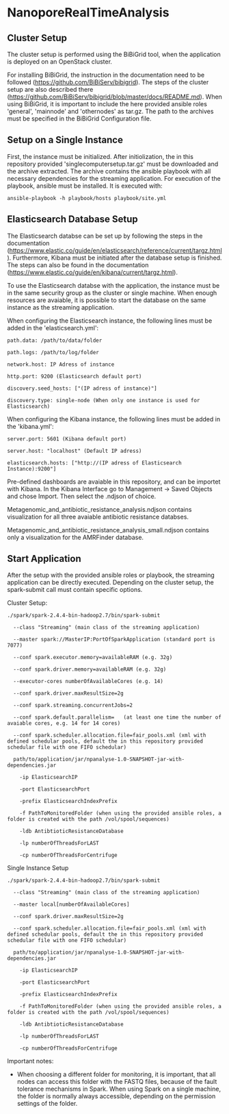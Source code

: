 # NanoporeRealTimeAnalysis

## Cluster Setup 

The cluster setup is performed using the BiBiGrid tool, when the application is deployed on an OpenStack cluster.

For installing BiBiGrid, the instruction in the documentation need to be followed (https://github.com/BiBiServ/bibigrid). The steps of the cluster setup are also described there (https://github.com/BiBiServ/bibigrid/blob/master/docs/README.md). When using BiBiGrid, it is important to include the here provided ansible roles 'general', 'mainnode' and 'othernodes' as tar.gz. The path to the archives must be specified in the BiBiGrid Configuration file.

## Setup on a Single Instance

First, the instance must be initialized. After initiolization, the in this repository provided 'singlecomputersetup.tar.gz' must be downloaded and the archive extracted. The archive contains the ansible playbook with all necessary dependencies for the streaming application. For execution of the playbook, ansible must be installed.
It is executed with:

```
ansible-playbook -h playbook/hosts playbook/site.yml
```

## Elasticsearch Database Setup 

The Elasticsearch databse can be set up by following the steps in the documentation (https://www.elastic.co/guide/en/elasticsearch/reference/current/targz.html).
Furthermore, Kibana must be initiated after the database setup is finished. The steps can also be found in the documentation (https://www.elastic.co/guide/en/kibana/current/targz.html).
 
To use the Elasticsearch databse with the application, the instance must be in the same security group as the cluster or single machine. When enough resources are avaiable, it is possible to start the database on the same instance as the streaming application. 

When configuring the Elasticsearch instance, the following lines must be added in the 'elasticsearch.yml':
```
path.data: /path/to/data/folder

path.logs: /path/to/log/folder

network.host: IP Adress of instance

http.port: 9200 (Elasticsearch default port)

discovery.seed_hosts: ["(IP adress of instance)"]

discovery.type: single-node (When only one instance is used for Elasticsearch)
```
When configuring the Kibana instance, the following lines must be added in the 'kibana.yml':
```
server.port: 5601 (Kibana default port)

server.host: "localhost" (Default IP adress)

elasticsearch.hosts: ["http://(IP adress of Elasticsearch Instance):9200"]
```

Pre-defined dashboards are avaiable in this repository, and can be importet with Kibana. In the Kibana Interface go to Management -> Saved Objects and chose Import. Then select the .ndjson of choice.

Metagenomic_and_antibiotic_resistance_analysis.ndjson contains visualization for all three avaiable antibiotic resistance databses.

Metagenomic_and_antibiotic_resistance_analysis_small.ndjson contains only a visualization for the AMRFinder database.

## Start Application 

After the setup with the provided ansible roles or playbook, the streaming application can be directly executed. Depending on the cluster setup, the spark-submit call must contain specific options.

Cluster Setup:
```
./spark/spark-2.4.4-bin-hadoop2.7/bin/spark-submit 

  --class "Streaming" (main class of the streaming application)
  
  --master spark://MasterIP:PortOfSparkApplication (standard port is 7077)
  
  --conf spark.executor.memory=availableRAM (e.g. 32g) 
  
  --conf spark.driver.memory=availableRAM (e.g. 32g) 
  
  --executor-cores numberOfAvailableCores (e.g. 14)
  
  --conf spark.driver.maxResultSize=2g 
  
  --conf spark.streaming.concurrentJobs=2 
  
  --conf spark.default.parallelism=   (at least one time the number of avaiable cores, e.g. 14 for 14 cores) 
  
  --conf spark.scheduler.allocation.file=fair_pools.xml (xml with defined schedular pools, default the in this repository provided schedular file with one FIFO schedular)
  
  path/to/application/jar/npanalyse-1.0-SNAPSHOT-jar-with-dependencies.jar 
  
    -ip ElasticsearchIP 
  
    -port ElasticsearchPort
  
    -prefix ElasticsearchIndexPrefix 
  
    -f PathToMonitoredFolder (when using the provided ansible roles, a folder is created with the path /vol/spool/sequences)
  
    -ldb AntibtioticResistanceDatabase 
  
    -lp numberOfThreadsForLAST 
  
    -cp numberOfThreadsForCentrifuge
```
Single Instance Setup
```
./spark/spark-2.4.4-bin-hadoop2.7/bin/spark-submit 
    
  --class "Streaming" (main class of the streaming application)
    
  --master local[numberOfAvailableCores] 
    
  --conf spark.driver.maxResultSize=2g 
    
  --conf spark.scheduler.allocation.file=fair_pools.xml (xml with defined schedular pools, default the in this repository provided schedular file with one FIFO schedular)

  path/to/application/jar/npanalyse-1.0-SNAPSHOT-jar-with-dependencies.jar 

    -ip ElasticsearchIP 

    -port ElasticsearchPort

    -prefix ElasticsearchIndexPrefix 

    -f PathToMonitoredFolder (when using the provided ansible roles, a folder is created with the path /vol/spool/sequences)

    -ldb AntibtioticResistanceDatabase 

    -lp numberOfThreadsForLAST 

    -cp numberOfThreadsForCentrifuge
```

Important notes:
- When choosing a different folder for monitoring, it is important, that all nodes can access this folder with the FASTQ files, because of the fault tolerance mechanisms in Spark. When using Spark on a single machine, the folder is normally always accessible, depending on the permission settings of the folder.

